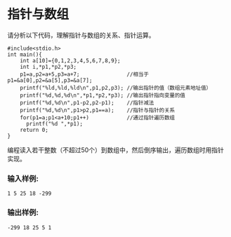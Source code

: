 # 指针与数组
请分析以下代码，理解指针与数组的关系、指针运算。
```
#include<stdio.h>
int main(){
    int a[10]={0,1,2,3,4,5,6,7,8,9};
    int i,*p1,*p2,*p3;
    p1=a,p2=a+5,p3=a+7;               //相当于 p1=&a[0],p2=&a[5],p3=&a[7]; 
    printf("%ld,%ld,%ld\n",p1,p2,p3); //输出指针的值（数组元素地址值） 
    printf("%d,%d,%d\n",*p1,*p2,*p3); //输出指针指向变量的值 
    printf("%d,%d\n",p1-p2,p2-p1);    //指针减法 
    printf("%d,%d\n",p1>p2,p1==a);    //指针与指针的关系 
    for(p1=a;p1<a+10;p1++)            //通过指针遍历数组 
      printf("%d ",*p1);
    return 0;    
}
```
编程读入若干整数（不超过50个）到数组中，然后倒序输出，遍历数组时用指针实现。
### 输入样例:
```in
1 5 25 18 -299
```
### 输出样例:
```out
-299 18 25 5 1
```


